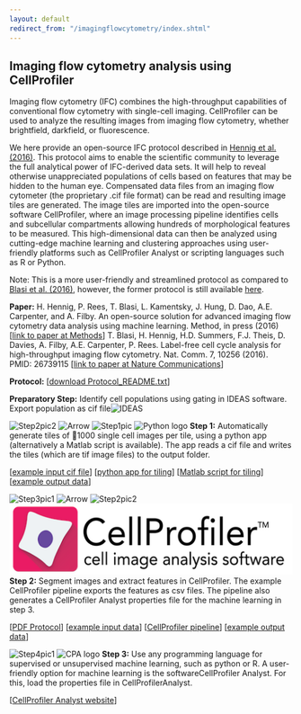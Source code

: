 ```yaml
---
layout: default
redirect_from: "/imagingflowcytometry/index.shtml"
---
```


Imaging flow cytometry analysis using CellProfiler
--------------------------------------------------

Imaging flow cytometry (IFC) combines the high-throughput capabilities of conventional flow cytometry with single-cell imaging. CellProfiler can be used to analyze the resulting images from imaging flow cytometry, whether brightfield, darkfield, or fluorescence.

We here provide an open-source IFC protocol described in [Hennig et al. (2016)](https://doi.org/10.1016/j.ymeth.2016.08.018). This protocol aims to enable the scientific community to leverage the full analytical power of IFC-derived data sets. It will help to reveal otherwise unappreciated populations of cells based on features that may be hidden to the human eye. Compensated data files from an imaging flow cytometer (the proprietary .cif file format) can be read and resulting image tiles are generated. The image tiles are imported into the open-source software CellProfiler, where an image processing pipeline identifies cells and subcellular compartments allowing hundreds of morphological features to be measured. This high-dimensional data can then be analyzed using cutting-edge machine learning and clustering approaches using user-friendly platforms such as CellProfiler Analyst or scripting languages such as R or Python.

Note: This is a more user-friendly and streamlined protocol as compared to [Blasi et al. (2016)](https://doi.org/10.1038/ncomms10256), however, the former protocol is still available [here](http://cellprofiler.org/imagingflowcytometry/IFC_label_free.html).

**Paper:**
H. Hennig, P. Rees, T. Blasi, L. Kamentsky, J. Hung, D. Dao, A.E. Carpenter, and A. Filby. An open-source solution for advanced imaging flow cytometry data analysis using machine learning. Method, in press (2016) [[link to paper at Methods](https://doi.org/10.1016/j.ymeth.2016.08.018)] T. Blasi, H. Hennig, H.D. Summers, F.J. Theis, D. Davies, A. Filby, A.E. Carpenter, P. Rees. Label-free cell cycle analysis for high-throughput imaging flow cytometry. Nat. Comm. 7, 10256 (2016). PMID: 26739115 [[link to paper at Nature Communications](https://doi.org/10.1038/ncomms10256)]

**Protocol:** [[download Protocol_README.txt](http://cellprofiler-org.s3.amazonaws.com/ifc/Protocol_README.txt)]

**Preparatory Step:** Identify cell populations using gating in IDEAS software. Export population as cif file![IDEAS](http://d1zymp9ayga15t.cloudfront.net/images/Ideas.jpg)

![Step2pic2](http://d1zymp9ayga15t.cloudfront.net/images/Step2pic2.jpg) ![Arrow](http://d1zymp9ayga15t.cloudfront.net/images/Arrow.png) ![Step1pic](http://d1zymp9ayga15t.cloudfront.net/images/Step1pic.jpg) ![Python logo](http://cellprofiler-org.s3.amazonaws.com/ifc/python-logo.png) **Step 1:** Automatically generate tiles of 1000 single cell images per tile, using a python app (alternatively a Matlab script is available). The app reads a cif file and writes the tiles (which are tif image files) to the output folder.

[[example input cif file](http://cellprofiler-org.s3.amazonaws.com/ifc/example.cif)] [[python app for tiling](https://github.com/CellProfiler/stitching)] [[Matlab script for tiling](http://cellprofiler-org.s3.amazonaws.com/ifc/Step1_Matlab_tiling.zip)] [[example output data](http://cellprofiler-org.s3.amazonaws.com/ifc/Step1_output_tiff_montages.zip)]

![Step3pic1](http://d1zymp9ayga15t.cloudfront.net/images/Step3pic1.jpg) ![Arrow](http://d1zymp9ayga15t.cloudfront.net/images/Arrow.png) ![Step2pic2](http://d1zymp9ayga15t.cloudfront.net/images/Step2pic2.jpg) ![CellProfiler logo](/images/cp_logo.png) **Step 2:** Segment images and extract features in CellProfiler. The example CellProfiler pipeline exports the features as csv files. The pipeline also generates a CellProfiler Analyst properties file for the machine learning in step 3.

[[PDF Protocol](http://d1zymp9ayga15t.cloudfront.net/Protocol/Step3Protocol.pdf)] [[example input data](http://cellprofiler-org.s3.amazonaws.com/ifc/Step2_input_tiled_tifs.zip)] [[CellProfiler pipeline](http://cellprofiler-org.s3.amazonaws.com/ifc/Step2_CellProfiler.cpproj)] [[example output data](http://cellprofiler-org.s3.amazonaws.com/ifc/Step2_CP_output.zip)]

![Step4pic1](http://d1zymp9ayga15t.cloudfront.net/images/Step4pic1.jpg) ![CPA logo](http://cellprofiler-org.s3.amazonaws.com/ifc/cpa_logo.jpg) **Step 3:** Use any programming language for supervised or unsupervised machine learning, such as python or R. A user-friendly option for machine learning is the softwareCellProfiler Analyst. For this, load the properties file in CellProfilerAnalyst.

[[CellProfiler Analyst website](http://cellprofiler.org/cp-analyst/)]
